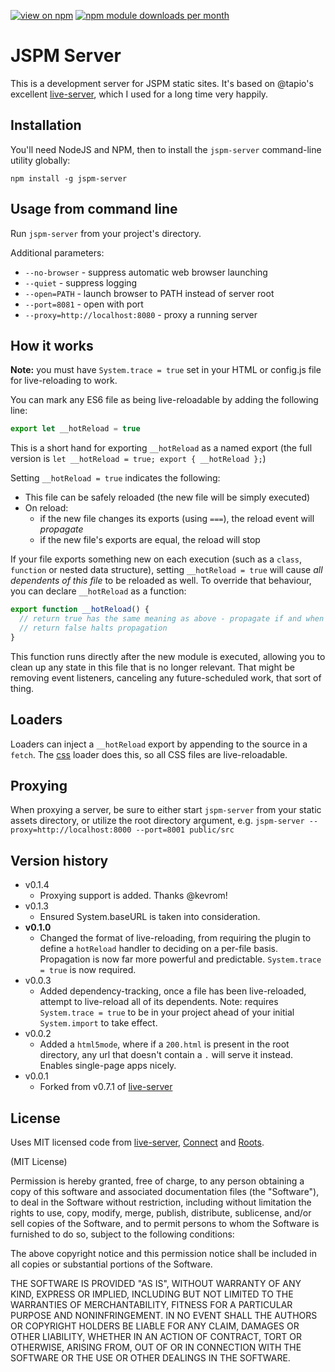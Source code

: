 [![view on npm](http://img.shields.io/npm/v/jspm-server.svg)](https://www.npmjs.org/package/jspm-server)
[![npm module downloads per month](http://img.shields.io/npm/dm/jspm-server.svg)](https://www.npmjs.org/package/jspm-server)

# JSPM Server

This is a development server for JSPM static sites. It's based on @tapio's excellent [live-server](https://github.com/tapio/live-server), which I used for a long time very happily.


## Installation

You'll need NodeJS and NPM, then to install the `jspm-server` command-line utility globally:

	npm install -g jspm-server

## Usage from command line

Run `jspm-server` from your project's directory.

Additional parameters:

* `--no-browser` - suppress automatic web browser launching
* `--quiet` - suppress logging
* `--open=PATH` - launch browser to PATH instead of server root
* `--port=8081` - open with port
* `--proxy=http://localhost:8080` - proxy a running server

## How it works

**Note:** you must have `System.trace = true` set in your HTML or config.js file for live-reloading to work.

You can mark any ES6 file as being live-reloadable by adding the following line:

```js
export let __hotReload = true
```

This is a short hand for exporting `__hotReload` as a named export (the full version is `let __hotReload = true; export { __hotReload };`)

Setting `__hotReload = true` indicates the following:

- This file can be safely reloaded (the new file will be simply executed)
- On reload:
  - if the new file changes its exports (using `===`), the reload event will *propagate*
  - if the new file's exports are equal, the reload will stop
   
If your file exports something new on each execution (such as a `class`, `function` or nested data structure), setting `__hotReload = true` will cause *all dependents of this file* to be reloaded as well. To override that behaviour, you can declare `__hotReload` as a function:

```js
export function __hotReload() {
  // return true has the same meaning as above - propagate if and when the exports change
  // return false halts propagation
}
```

This function runs directly after the new module is executed, allowing you to clean up any state in this file that is no longer relevant. That might be removing event listeners, canceling any future-scheduled work, that sort of thing.

## Loaders

Loaders can inject a `__hotReload` export by appending to the source in a `fetch`. The [css](https://github.com/geelen/jspm-loader-css) loader does this, so all CSS files are live-reloadable.

## Proxying

When proxying a server, be sure to either start `jspm-server` from your static assets directory, or utilize the root directory argument, e.g. `jspm-server --proxy=http://localhost:8000 --port=8001 public/src`


Version history
---------------

* v0.1.4
  - Proxying support is added. Thanks @kevrom!
* v0.1.3
  - Ensured System.baseURL is taken into consideration.
* **v0.1.0**
  - Changed the format of live-reloading, from requiring the plugin to define a `hotReload` handler to deciding on a per-file basis. Propagation is now far more powerful and predictable. `System.trace = true` is now required.
* v0.0.3
	- Added dependency-tracking, once a file has been live-reloaded, attempt to live-reload all of its dependents.
	  Note: requires `System.trace = true` to be in your project ahead of your initial `System.import` to take effect.
* v0.0.2
	- Added a `html5mode`, where if a `200.html` is present in the root directory, any url that doesn't contain a `.` will serve it instead. Enables single-page apps nicely.
* v0.0.1
	- Forked from v0.7.1 of [live-server](https://github.com/tapio/live-server)


License
-------

Uses MIT licensed code from [live-server](https://github.com/tapio/live-server), [Connect](https://github.com/senchalabs/connect/) and  [Roots](https://github.com/jenius/roots).

(MIT License)

Permission is hereby granted, free of charge, to any person obtaining a copy of this software and associated documentation files (the "Software"), to deal in the Software without restriction, including without limitation the rights to use, copy, modify, merge, publish, distribute, sublicense, and/or sell copies of the Software, and to permit persons to whom the Software is furnished to do so, subject to the following conditions:

The above copyright notice and this permission notice shall be included in all copies or substantial portions of the Software.

THE SOFTWARE IS PROVIDED "AS IS", WITHOUT WARRANTY OF ANY KIND, EXPRESS OR IMPLIED, INCLUDING BUT NOT LIMITED TO THE WARRANTIES OF MERCHANTABILITY, FITNESS FOR A PARTICULAR PURPOSE AND NONINFRINGEMENT. IN NO EVENT SHALL THE AUTHORS OR COPYRIGHT HOLDERS BE LIABLE FOR ANY CLAIM, DAMAGES OR OTHER LIABILITY, WHETHER IN AN ACTION OF CONTRACT, TORT OR OTHERWISE, ARISING FROM, OUT OF OR IN CONNECTION WITH THE SOFTWARE OR THE USE OR OTHER DEALINGS IN THE SOFTWARE.
